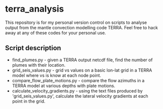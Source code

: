 # terra_analysis

This repository is for my personal version control on scripts to analyse output from the mantle convection modelling code TERRA. Feel free to hack away at any of these codes for your personal use. 

## Script description 

- find_plumes.py - given a TERRA output netcdf file, find the number of plumes with their location. 
- grid_seis_values.py - grid vs values on a basic lon-lat grid in a TERRA model where vs is know at each node point.
- compare_flow_plate_motions.py - compare the flow azimuths in a TERRA model at various depths with plate motions.
- calculate_velocity_gradients.py - using the text files produced by 'grid_seis_values.py', calculate the lateral velocity gradients at each point in the grid.
